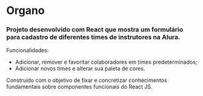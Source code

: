 # Organo

### Projeto desenvolvido com React que mostra um formulário para cadastro de diferentes times de instrutores na Alura.

Funcionalidades: 
* Adicionar, remover e favoritar colaboradores em times predeterminados;
* Adicionar novos times e alterar sua paleta de cores.

Construído com o objetivo de fixar e concretizar conhecimentos fundamentais sobre componentes funcionais do React JS.
